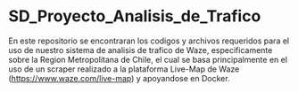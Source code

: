 # SD_Proyecto_Analisis_de_Trafico
En este repositorio se encontraran los codigos y archivos requeridos para el uso de nuestro sistema de analisis de trafico de Waze, especificamente sobre la Region Metropolitana de Chile, el cual se basa principalmente en el uso de un scraper realizado a la plataforma Live-Map de Waze (https://www.waze.com/live-map) y apoyandose en Docker.
